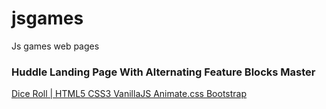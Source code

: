 # jsgames
Js games web pages
### Huddle Landing Page With Alternating Feature Blocks Master 
<a href="https://syr1ken.github.io/jsgames/Dice Roll"> Dice Roll | HTML5 CSS3 VanillaJS Animate.css Bootstrap</a>  